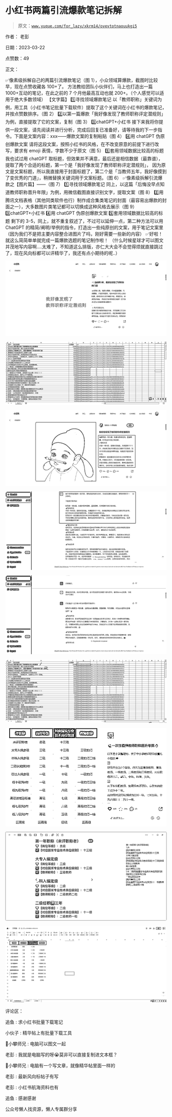 # 小红书两篇引流爆款笔记拆解

> 原文：[`www.yuque.com/for_lazy/xkrm14/ovevtotnaouukgi5`](https://www.yuque.com/for_lazy/xkrm14/ovevtotnaouukgi5)



作者： 老彭



日期：2023-03-22



点赞数：49



正文：



✅像素级拆解自己的两篇引流爆款笔记（图 1），小众领域算爆款，截图时比较早，现在点赞收藏各 100+了。 方法教给团队小伙伴们，马上也打造出一篇 1000+互动的笔记，在此之前的 7 个月他最高互动也就 200+。（个人感觉可以适用于绝大多数领域） 【文字篇】 1️⃣寻找领域爆款笔记 以「教师职称」关键词为例，用工具（小红书笔记批量下载软件）提取了这个关键词在小红书的爆款笔记，并按点赞数排序。（图 2） 2️⃣以第一篇爆款「我好像发现了教师职称评定潜规则」为例，直接提取了它的文案，复制（图 3） 3️⃣chatGPT+小红书 接下来我将你提供一段文案，请先阅读并进行分析，完成后回复已准备好，请等待我的下一步指令。下面是文案内容：xxx——爆款文案的复制粘贴（图 4） 4️⃣用 chatGPT 伪原创爆款文案 请将这段文案，按照小红书的风格，在不改变原意的前提下进行改写，要求有 emoji 表情，字数不少于原文（图 5） 5️⃣套用领域数据比较高的标题 我也试过用 chatGPT 取标题，但效果并不满意，最后还是相信数据（最靠谱），提取了两个合适的标题，第一个是「我好像发现了教师职称评定潜规则」， 因为原文是文案标题，所以我直接用于封面标题了，第二个是「当教师五年，我好像摸到了变优秀的门道」，稍微替换关键词用于文案标题。（图 6） ✅像素级拆解引流爆款之【图片篇】——（图 7） 1️⃣寻找领域爆款笔记 同上，以这篇「后悔没早点知道教师职称晋升年限」为例，用微信截图直接识别文字，提取文案（图 8） 2️⃣用腾讯文档表格（其他同类软件也行）制作成合集类笔记的封面（最容易出爆款的封面之一），大多数图片类笔记都可以切换成这种风格去展示（图 9） 3️⃣chatGPT+小红书 4️⃣用 chatGPT 伪原创爆款文案 5️⃣套用领域数据比较高的标题 剩下的 3-5，同上，就不重复叙述了，不过可以延伸一点，第二种方法可以用 ChatGPT 的精简/阐明/举例的指令，打造出一些纯原创的文案，用于笔记文案里（因为我们不是把主要内容整合进图片了吗，刚好需要一些新的内容） ✅好啦！就这么简简单单就完成一篇爆款选题的笔记制作啦！ （什么时候星球才可以图文并茂地写内容啊....太难了，不知道这么排版，亦仁大大会不会觉得烦就直接跳过了，现在风向标都可以评精华了，我还有点小期待的呢..）



![](img/2628ff70e6e961b2b872e54e2e71a52a.png)



![](img/4cdec8e514f9e6467c9eb377d410f0a8.png)



![](img/0e6c685f9eba30823f85a36e13762e00.png)



![](img/31f887ad9fba89d219682410f887c0ef.png)



![](img/f60300183f05e7566441b09037608119.png)



![](img/cdc8948e968e91a4e44b56ec8e76e89b.png)



![](img/3711edbb4128d8fff5d2f8666da9656b.png)



![](img/535acdb75e01a5beb4018db31c94f959.png)



![](img/e33539cd3f01ed6ae07b7e7422514dce.png)



评论区：



追鱼 : 求小红书批量下载笔记



小伙子 : 精华帖上有批量下载工具



📌小攀师兄 : 电脑可以图文一起



老彭 : 我就是电脑写的呀😭莫非可以直接复制进文本框？



📌小攀师兄 : 电脑有一个写文章，就像精华帖里面一样的



老彭 : 最新风向标帖子有写



老彭 : 小红书航海资料也有



追鱼 : 感谢感谢



公众号懒人找资源，懒人专属群分享

